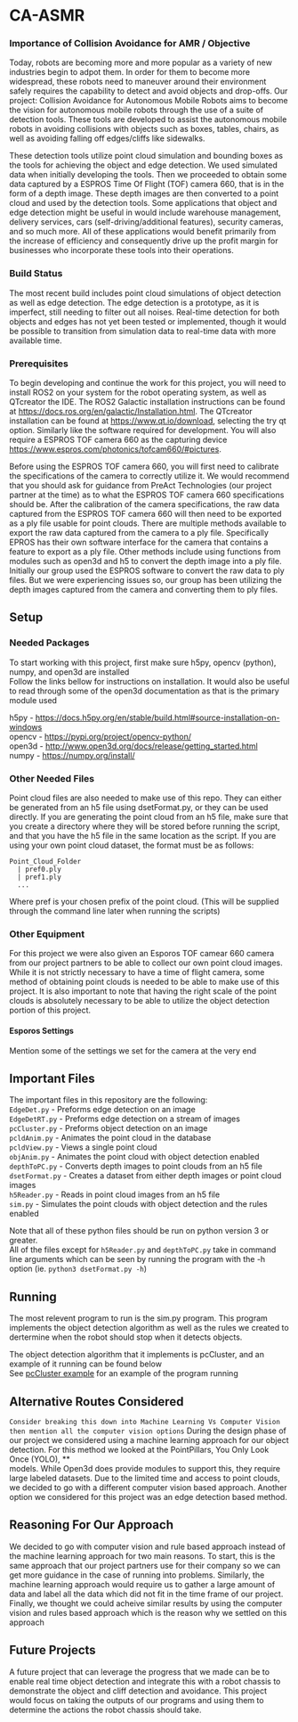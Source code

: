 # CA-ASMR

### Importance of Collision Avoidance for AMR / Objective

Today, robots are becoming more and more popular as a variety of new industries begin to adpot them. In order for them to become more widespread, these robots need to maneuver around their environment safely requires the capability to detect and avoid objects and drop-offs. Our project: Collision Avoidance for Autonomous Mobile Robots aims to become the vision for autonomous mobile robots through the use of a suite of detection tools. These tools are developed to assist the autonomous mobile robots in avoiding collisions with objects such as boxes, tables, chairs, as well as avoiding falling off edges/cliffs like sidewalks. 

These detection tools utilize point cloud simulation and bounding boxes as the tools for achieving the object and edge detection. We used simulated data when initially developing the tools. Then we proceeded to obtain some data captured by a ESPROS Time Of Flight (TOF) camera 660, that is in the form of a depth image. These depth images are then converted to a point cloud and used by the detection tools. Some applications that object and edge detection might be useful in would include warehouse management, delivery services, cars (self-driving/additional features), security cameras, and so much more. All of these applications would benefit primarily from the increase of efficiency and consequently drive up the profit margin for businesses who incorporate these tools into their operations.

### Build Status
The most recent build includes point cloud simulations of object detection as well as edge detection. The edge detection is a prototype, as it is imperfect, still needing to filter out all noises. Real-time detection for both objects and edges has not yet been tested or implemented, though it would be possible to transition from simulation data to real-time data with more available time.

### Prerequisites

To begin developing and continue the work for this project, you will need to install ROS2 on your system for the robot operating system, as well as QTcreator the IDE. The ROS2 Galactic installation instructions can be found at https://docs.ros.org/en/galactic/Installation.html. The QTcreator installation can be found at https://www.qt.io/download, selecting the try qt option. Similarly like the software required for development. You will also require a ESPROS TOF camera 660 as the capturing device https://www.espros.com/photonics/tofcam660/#pictures. 

Before using the ESPROS TOF camera 660, you will first need to calibrate the specifications of the camera to correctly utilize it. We would recommend that you should ask for guidance from PreAct Technologies (our project partner at the time) as to what the ESPROS TOF camera 660 specifications should be. After the calibration of the camera specifications, the raw data captured from the ESPROS TOF camera 660 will then need to be exported as a ply file usable for point clouds. There are multiple methods available to export the raw data captured from the camera to a ply file. Specifically EPROS has their own software interface for the camera that contains a feature to export as a ply file. Other methods include using functions from modules such as open3d and h5 to convert the depth image into a ply file. Initially our group used the ESPROS software to convert the raw data to ply files. But we were experiencing issues so, our group has been utilizing the depth images captured from the camera and converting them to ply files.

## Setup
### Needed Packages
To start working with this project, first make sure h5py, opencv (python), numpy, and open3d are installed <br>
Follow the links bellow for instructions on installation. It would also be useful to read through some of the open3d documentation as that is the primary module used

h5py - https://docs.h5py.org/en/stable/build.html#source-installation-on-windows <br>
opencv - https://pypi.org/project/opencv-python/ <br>
open3d - http://www.open3d.org/docs/release/getting_started.html <br>
numpy - https://numpy.org/install/ <br>

### Other Needed Files
Point cloud files are also needed to make use of this repo. They can either be generated from an h5 file using dsetFormat.py, or they can be used directly. If you are generating the point cloud from an h5 file, make sure that you create a directory where they will be stored before running the script, and that you have the h5 file in the same location as the script. If you are using your own point cloud dataset, the format must be as follows:
```
Point_Cloud_Folder
  | pref0.ply
  | pref1.ply
  ...
```
Where pref is your chosen prefix of the point cloud. (This will be supplied through the command line later when running the scripts)

### Other Equipment
For this project we were also given an Esporos TOF camear 660 camera from our project partners to be able to collect our own point cloud images. While it is not strictly necessary to have a time of flight camera, some method of obtaining point clouds is needed to be able to make use of this project. It is also important to note that having the right scale of the point clouds is absolutely necessary to be able to utilize the object detection portion of this project.  

#### Esporos Settings
Mention some of the settings we set for the camera at the very end

## Important Files
The important files in this repository are the following: <br>
  `EdgeDet.py` - Preforms edge detection on an image <br>
  `EdgeDetRT.py` - Preforms edge detection on a stream of images <br>
  `pcCluster.py` - Preforms object detection on an image <br>
  `pcldAnim.py` - Animates the point cloud in the database <br>
  `pcldView.py` - Views a single point cloud <br>
  `objAnim.py` - Animates the point cloud with object detection enabled <br>
  `depthToPC.py` - Converts depth images to point clouds from an h5 file<br>
  `dsetFormat.py` - Creates a dataset from either depth images or point cloud images <br>
  `h5Reader.py` - Reads in point cloud images from an h5 file <br>
  `sim.py` - Simulates the point clouds with object detection and the rules enabled <br>
  
Note that all of these python files should be run on python version 3 or greater. <br>
All of the files except for `h5Reader.py` and `depthToPC.py` take in command line arguments which can be seen by running the program with the -h option (ie. `python3 dsetFormat.py -h`)<br>


## Running
The most relevent program to run is the sim.py program. This program implements the object detection algorithm as well as the rules we created to dertermine when the robot should stop when it detects objects. <br>

The object detection algorithm that it implements is pcCluster, and an example of it running can be found below <br>
See [pcCluster example](https://github.com/jwright303/CA-ASMR/blob/main/OBJREAD.md) for an example of the program running

## Alternative Routes Considered
`Consider breaking this down into Machine Learning Vs Computer Vision then mention all the computer vision options`
During the design phase of our project we considered using a machine learning approach for our object detection. For this method we looked at the PointPillars, You Only Look Once (YOLO), ** <br>
models. While Open3d does provide modules to support this, they require large labeled datasets. Due to the limited time and access to point clouds, we decided to go with a different computer vision based approach. Another option we considered for this project was an edge detection based method.


## Reasoning For Our Approach
We decided to go with computer vision and rule based approach instead of the machine learning approach for two main reasons. To start, this is the same approach that our project partners use for their company so we can get more guidance in the case of running into problems. Similarly, the machine learning approach would require us to gather a large amount of data and label all the data which did not fit in the time frame of our project. Finally, we thought we could acheive similar results by using the computer vision and rules based approach which is the reason why we settled on this approach

## Future Projects
A future project that can leverage the progress that we made can be to enable real time object detection and integrate this with a robot chassis to demonstrate the object and cliff detection and avoidance. This project would focus on taking the outputs of our programs and using them to determine the actions the robot chassis should take. 
